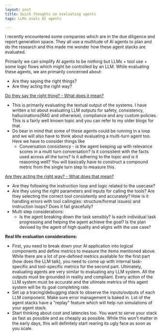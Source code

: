 ```yaml
---
layout: post
title: Quick thoughts on evaluating agents
tags: LLMs evals AI agents 

---
```


I recently encountered some companies which are in the due diligence and report generation space. They all use a multitude of AI agents to plan and do the research and this made me wonder how these agent stacks are evaluated.

Primarily we can simplify AI agents to be nothing but LLMs + tool use + some logic flows which might be controlled by an LLM. While evaluating these agents, we are primarily concerned about:  
  - Are they saying the right things? 
  - Are they acting the right way? 

<u>Do they say the right thing? - What does it mean? </u>
  - This is primarily evaluating the textual output of the systems. I have written a lot about evaluating LLM outputs for safety, consistency, hallucinations(RAG and otherwise), compliance and any custom policies. This is a fairly well known topic and you can refer to my older blogs for that. 
  - Do bear in mind that some of these agents could be running in a loop and we will also have to think about evaluating a multi-turn agent too. Here we have to consider things like
    - Conversation consistency - is the agent keeping up with relevance scores in a multi turn conversation? Is it consistent with the facts used across all the turns? Is it adhering to the topic and is it reasoning well? You will basically have to construct a compound metric from the single turn step to measure this.

<u>Are they acting the right way?  - What does that mean? </u>
  - Are they following the instruction loop and logic related to the usecase? 
  - Are they using the right parameters and inputs for calling the tools? Are they selecting the correct tool consistently and accurately? How is it handling errors with tool calling(ex: structure/format issues) and instruction loops? Does it fail gracefully? 
  - Multi step considerations: 
    - Is the agent breaking down the task sensibly? Is each individual task progressing and helping the agent achieve the goal? Is the plan devised by the agent of high quality and aligns with the use case? 

<b>Real life evaluation considerations: </b>

  - First, you need to break down your AI application into logical components and define metrics to measure the items mentioned above. While there are a lot of pre-defined metrics available for the first part (how does the LLM talk), you need to come up with internal task-specific and tool-specific metrics for the second part. Ultimately, evaluating agents are very similar to evaluating any LLM system. All the outputs must be grounded in reality and compliant. Every action of the LLM system must be accurate and the ultimate metrics of this agent system will be its goal completing rate. 
  - Set up a tracing/debugging stack to observe the inputs/outputs of each LLM component. Make sure error management is baked in. Lot of the agent stacks have a "replay" feature which will help run simulations of your agent stack. 
  - Start thinking about cost and latencies too. You want to serve your stack as fast as possible and as cheaply as possible. While this won't matter in the early days, this will definitely start rearing its ugly face as soon as you scale. 
